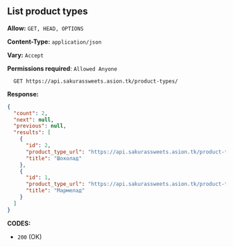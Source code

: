 ## List product types

**Allow:** `GET, HEAD, OPTIONS`

**Content-Type:** `application/json`

**Vary:** `Accept`

**Permissions required**: `Allowed Anyone`

```
  GET https://api.sakurassweets.asion.tk/product-types/
```

**Response:**

```json
{
  "count": 2,
  "next": null,
  "previous": null,
  "results": [
    {
      "id": 2,
      "product_type_url": "https://api.sakurassweets.asion.tk/product-types/2/",
      "title": "Шоколад"
    },
    {
      "id": 1,
      "product_type_url": "https://api.sakurassweets.asion.tk/product-types/1/",
      "title": "Мармелад"
    }
  ]
}
```

**CODES:**

- `200` (OK)
